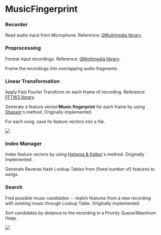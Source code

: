 # MusicFingerprint

<h3>Recorder</h3>

Read audio input from Microphone. Reference: [QMultimedia library](http://doc.qt.io/qt-5/qtmultimedia-index.html).

<h3>Preprocessing</h3>

Format input recordings. Reference: [QMultimedia library](http://doc.qt.io/qt-5/qtmultimedia-index.html).

Frame the recordings into overlapping audio fragments.

<h3>Linear Transformation</h3>

Apply Fast Fourier Transform on each frame of recording. Reference: [FFTW3 library](http://fftw.org/).

Generate a feature vector/**Music fingerprint** for each frame by using [Shazam](https://dl.acm.org/citation.cfm?doid=1145287.1145312)'s method. Originally implemented.

For each song, save its feature vectors into a file.

![](https://github.com/zeyap/zeyap.github.io/raw/master/assets/images/mf_1.png)

<h3>Index Manager</h3>

Index feature vectors by using [Hatisma & Kalker](http://citeseerx.ist.psu.edu/viewdoc/summary?doi=10.1.1.16.2893)'s method. Originally implemented.

Generate Reverse Hash Lookup Tables from (fixed number of) features to songs.

<h3>Search</h3>

Find possible music candidates -- match features from a new recording with existing music through Lookup Table. Originally implemented.

Sort candidates by distance to the recording in a Priority Queue/Maximum Heap.

![](https://github.com/zeyap/zeyap.github.io/raw/master/assets/images/mf_2.png)
